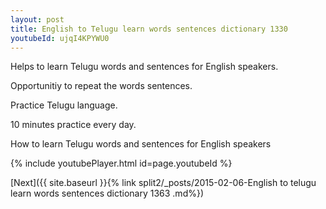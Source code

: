 ```yaml
---
layout: post
title: English to Telugu learn words sentences dictionary 1330 
youtubeId: ujqI4KPYWU0
---
```

 
 
Helps to learn Telugu words and sentences for English speakers.

Opportunitiy to repeat the words sentences. 

Practice Telugu language. 
 
10 minutes practice every day. 
 
How to learn Telugu words and sentences for English speakers 
 
{% include youtubePlayer.html id=page.youtubeId %}
 
 
[Next]({{ site.baseurl }}{% link  split2/_posts/2015-02-06-English to telugu learn words sentences dictionary 1363 .md%})
 
